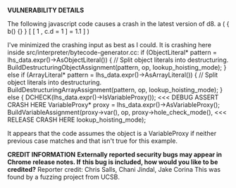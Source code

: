 <b>VULNERABILITY DETAILS</b>

The following javascript code causes a crash in the latest version of d8. 
a ( { b() {} } [ [ 1 , c.d = 1 ] = 1.1 ] )

I've minimized the crashing input as best as I could. It is crashing here inside src/interpreter/bytecode-generator.cc:
      if (ObjectLiteral* pattern = lhs_data.expr()->AsObjectLiteral()) {
        // Split object literals into destructuring.
        BuildDestructuringObjectAssignment(pattern, op, lookup_hoisting_mode);
      } else if (ArrayLiteral* pattern = lhs_data.expr()->AsArrayLiteral()) {
        // Split object literals into destructuring.
        BuildDestructuringArrayAssignment(pattern, op, lookup_hoisting_mode);
      } else {
        DCHECK(lhs_data.expr()->IsVariableProxy());                          <<<  DEBUG ASSERT CRASH HERE
        VariableProxy* proxy = lhs_data.expr()->AsVariableProxy();
        BuildVariableAssignment(proxy->var(), op, proxy->hole_check_mode(),  <<<  RELEASE CRASH HERE
                                lookup_hoisting_mode);

It appears that the code assumes the object is a VariableProxy if neither previous case matches and that isn't true for this example.


<b>CREDIT INFORMATION</b>
<b>Externally reported security bugs may appear in Chrome release notes. If</b>
<b>this bug is included, how would you like to be credited?</b>
Reporter credit: Chris Salls, Chani Jindal, Jake Corina
This was found by a fuzzing project from UCSB. 
